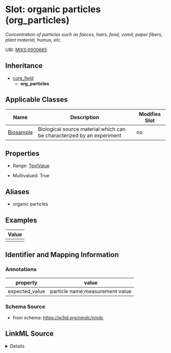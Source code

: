 # Slot: organic particles (org_particles)


_Concentration of particles such as faeces, hairs, food, vomit, paper fibers, plant material, humus, etc._



URI: [MIXS:0000665](https://w3id.org/mixs/0000665)




## Inheritance

* [core_field](core_field.md)
    * **org_particles**





## Applicable Classes

| Name | Description | Modifies Slot |
| --- | --- | --- |
[Biosample](Biosample.md) | Biological source material which can be characterized by an experiment |  no  |







## Properties

* Range: [TextValue](TextValue.md)

* Multivalued: True



## Aliases


* organic particles




## Examples

| Value |
| --- |
|  |

## Identifier and Mapping Information





### Annotations

| property | value |
| --- | --- |
| expected_value | particle name;measurement value || preferred_unit | gram per liter || occurrence | m |



### Schema Source


* from schema: https://w3id.org/nmdc/nmdc




## LinkML Source

<details>
```yaml
name: org_particles
annotations:
  expected_value:
    tag: expected_value
    value: particle name;measurement value
  preferred_unit:
    tag: preferred_unit
    value: gram per liter
  occurrence:
    tag: occurrence
    value: m
description: Concentration of particles such as faeces, hairs, food, vomit, paper
  fibers, plant material, humus, etc.
title: organic particles
examples:
- value: ''
from_schema: https://w3id.org/nmdc/nmdc
aliases:
- organic particles
rank: 1000
is_a: core field
string_serialization: '{text};{float} {unit}'
slot_uri: MIXS:0000665
multivalued: true
alias: org_particles
domain_of:
- Biosample
range: TextValue

```
</details>